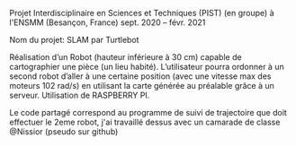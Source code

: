 
Projet Interdisciplinaire en Sciences et Techniques (PIST) (en groupe) à l'ENSMM (Besançon, France)
sept. 2020 – févr. 2021

Nom du projet: SLAM par Turtlebot

Réalisation d’un Robot (hauteur inférieure à 30 cm) capable de cartographier une pièce (un lieu habité). L’utilisateur pourra ordonner à un second robot d’aller 
à une certaine position (avec une vitesse max des moteurs 102 rad/s) en utilisant la carte générée au préalable grâce à un serveur. Utilisation de RASPBERRY PI.

Le code partagé correspond au programme de suivi de trajectoire que doit effectuer le 2eme robot, j'ai travaillé dessus avec un camarade de classe @Nissior (pseudo sur github)
